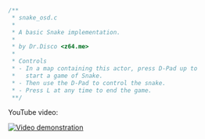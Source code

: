```C
/**
 * snake_osd.c
 *
 * A basic Snake implementation.
 *
 * by Dr.Disco <z64.me>
 *
 * Controls
 * - In a map containing this actor, press D-Pad up to
 *   start a game of Snake.
 * - Then use the D-Pad to control the snake.
 * - Press L at any time to end the game.
 **/
```

YouTube video:

[![Video demonstration](http://img.youtube.com/vi/ysQjiIXKDmw/0.jpg)](http://www.youtube.com/watch?v=ysQjiIXKDmw)
